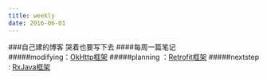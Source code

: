 ```yaml
---
title: weekly
date: 2016-06-01
---
```

###自己建的博客 哭着也要写下去
####每周一篇笔记  
#####modifying：[OkHttp框架](http://tufusi.com/2016/06/01/Android%E9%83%A8%E8%90%BD%E6%A0%BC%E4%B9%8BOkHttp%E6%A1%86%E6%9E%B6/)
#####planning ：[Retrofit框架](http://tufusi.com/2016/06/02/Android%E9%83%A8%E8%90%BD%E6%A0%BC%E4%B9%8BRetrofit%E6%A1%86%E6%9E%B6/)
#####nextstep : [RxJava框架](http://tufusi.com/2016/06/07/Android%E9%83%A8%E8%90%BD%E6%A0%BC%E4%B9%8BRxJava%E6%A1%86%E6%9E%B6/)